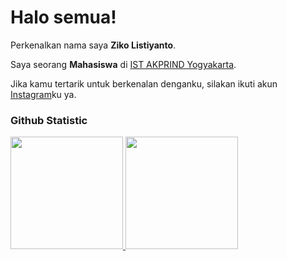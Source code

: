# Halo semua! 
 
Perkenalkan nama saya **Ziko Listiyanto**.<br>
 
Saya seorang **Mahasiswa** di [IST AKPRIND Yogyakarta](https://www.akprind.ac.id/).<br>
 
Jika kamu tertarik untuk berkenalan denganku, silakan ikuti akun [Instagram](https://www.instagram.com/zeeqo_0/)ku ya.
 
### Github Statistic
<p align="left">
<a href="https://github.com/zeeqolease5">
  <img height="180em" src="https://github-readme-stats-eight-theta.vercel.app/api?username=zeeqolease5&show_icons=true&theme=algolia&include_all_commits=true&count_private=true"/>
  <img height="180em" src="https://github-readme-stats-eight-theta.vercel.app/api/top-langs/?username=zeeqolease5&layout=compact&langs_count=8&theme=algolia"/>
</a>
</p>
